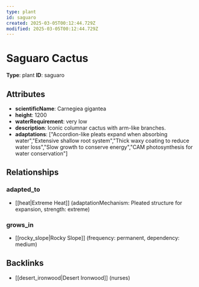 ```yaml
---
type: plant
id: saguaro
created: 2025-03-05T00:12:44.729Z
modified: 2025-03-05T00:12:44.729Z
---
```


# Saguaro Cactus

**Type**: plant
**ID**: saguaro

## Attributes

- **scientificName**: Carnegiea gigantea
- **height**: 1200
- **waterRequirement**: very low
- **description**: Iconic columnar cactus with arm-like branches.
- **adaptations**: ["Accordion-like pleats expand when absorbing water","Extensive shallow root system","Thick waxy coating to reduce water loss","Slow growth to conserve energy","CAM photosynthesis for water conservation"]

## Relationships

### adapted_to

- [[heat|Extreme Heat]] (adaptationMechanism: Pleated structure for expansion, strength: extreme)

### grows_in

- [[rocky_slope|Rocky Slope]] (frequency: permanent, dependency: medium)

## Backlinks

- [[desert_ironwood|Desert Ironwood]] (nurses)

